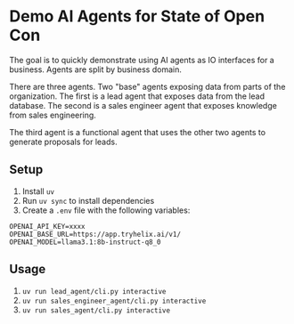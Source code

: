 # Demo AI Agents for State of Open Con

The goal is to quickly demonstrate using AI agents as IO interfaces for a business. Agents are split by business domain.

There are three agents. Two "base" agents exposing data from parts of the organization. The first is a lead agent that exposes data from the lead database. The second is a sales engineer agent that exposes knowledge from sales engineering.

The third agent is a functional agent that uses the other two agents to generate proposals for leads.

## Setup

1. Install `uv`
2. Run `uv sync` to install dependencies
3. Create a `.env` file with the following variables:

```env
OPENAI_API_KEY=xxxx
OPENAI_BASE_URL=https://app.tryhelix.ai/v1/
OPENAI_MODEL=llama3.1:8b-instruct-q8_0
```

## Usage

1. `uv run lead_agent/cli.py interactive`
2. `uv run sales_engineer_agent/cli.py interactive`
3. `uv run sales_agent/cli.py interactive`
